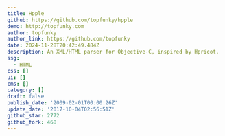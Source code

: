 ```yaml
---
title: Hpple
github: https://github.com/topfunky/hpple
demo: http://topfunky.com
author: topfunky
author_link: https://github.com/topfunky
date: 2024-11-28T20:42:49.484Z
description: An XML/HTML parser for Objective-C, inspired by Hpricot.
ssg:
  - HTML
css: []
ui: []
cms: []
category: []
draft: false
publish_date: '2009-02-01T00:00:26Z'
update_date: '2017-10-04T02:56:51Z'
github_star: 2772
github_fork: 468
---
```

